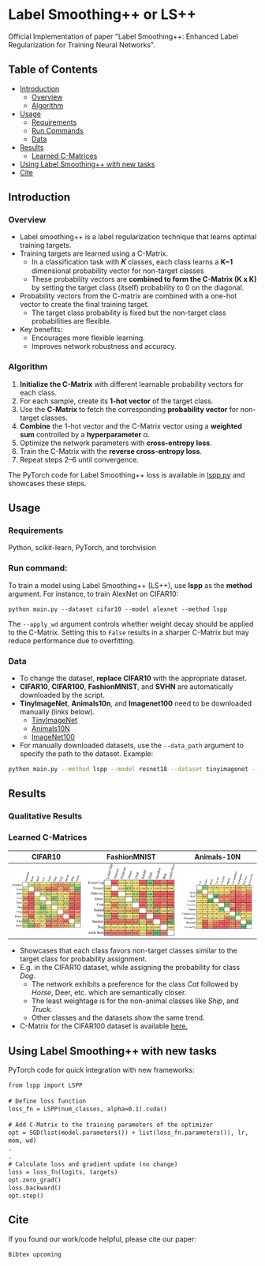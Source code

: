 # Label Smoothing++ or LS++
Official Implementation of paper "Label Smoothing++: Enhanced Label Regularization for Training Neural Networks". <br>

## Table of Contents
- [Introduction](#introduction)
  - [Overview](#overview)
  - [Algorithm](#algorithm)
- [Usage](#usage)
  - [Requirements](#requirements)
  - [Run Commands](#run-commands)
  - [Data](#data)
- [Results](#results)
  - [Learned C-Matrices](#learned-c-matrices)
- [Using Label Smoothing++ with new tasks](#using-label-smoothing-with-new-tasks)
- [Cite](#cite)

## Introduction
### Overview
- Label smoothing++ is a label regularization technique that learns optimal training targets.
- Training targets are learned using a C-Matrix.
 	- In a classification task with **𝐾** classes, each class learns a **K−1** dimensional probability vector for non-target classes
	- These probability vectors are **combined to form the C-Matrix (K x K)** by setting the target class (itself) probability to 0 on the diagonal.
- Probability vectors from the C-matrix are combined with a one-hot vector to create the final training target.
	- The target class probability is fixed but the non-target class probabilities are flexible.
- Key benefits:
    - Encourages more flexible learning.
    - Improves network robustness and accuracy.

### Algorithm
1. **Initialize the C-Matrix** with different learnable probability vectors for each class.
2. For each sample, create its **1-hot vector** of the target class.
3. Use the **C-Matrix** to fetch the corresponding **probability vector** for non-target classes.
4. **Combine** the 1-hot vector and the C-Matrix vector using a **weighted sum** controlled by a **hyperparameter** α.
5. Optimize the network parameters with **cross-entropy loss**.
6. Train the C-Matrix with the **reverse cross-entropy loss**.
7. Repeat steps 2–6 until convergence.

The PyTorch code for Label Smoothing++ loss is available in <a href="lspp.py">lspp.py</a> and showcases these steps.

## Usage
### Requirements
Python, scikit-learn, PyTorch, and torchvision
 
### Run command:
To train a model using Label Smoothing++ (LS++), use **lspp** as the **method** argument. For instance, to train AlexNet on CIFAR10:
```
python main.py --dataset cifar10 --model alexnet --method lspp
```

The `--apply_wd` argument controls whether weight decay should be applied to the C-Matrix. Setting this to `False` results in a sharper C-Matrix but may reduce performance due to overfitting.

### Data
- To change the dataset, **replace CIFAR10** with the appropriate dataset. <br>
- **CIFAR10**, **CIFAR100**, **FashionMNIST**, and **SVHN** are automatically downloaded by the script.
- **TinyImageNet**, **Animals10n**, and **Imagenet100** need to be downloaded manually (links below).
	- [TinyImageNet](http://cs231n.stanford.edu/tiny-imagenet-200.zip)  
	- [Animals10N](https://dm.kaist.ac.kr/datasets/animal-10n/)  
	- [ImageNet100](https://www.kaggle.com/datasets/ambityga/imagenet100)  
- For manually downloaded datasets, use the `--data_path` argument to specify the path to the dataset. Example:
```bash
python main.py --method lspp --model resnet18 --dataset tinyimagenet --data_path /path/to/data
```

## Results
### Qualitative Results

### Learned C-Matrices

| CIFAR10  | FashionMNIST    | Animals-10N    |
|-------------|-------------|-------------|
| <img src="./figures/c_cifar10.jpg" width="100%"></img> | <img src="./figures/c_fmnist.jpg" width="100%"></img> | <img src="./figures/c_animals.jpg" width="100%"></img>|

- Showcases that each class favors non-target classes similar to the target class for probability assignment.
- E.g. in the CIFAR10 dataset, while assigning the probability for class _Dog_.
	- The network exhibits a preference for the class _Cat_ followed by _Horse_, Deer, etc. which are semantically closer.
 	- The least weightage is for the non-animal classes like _Ship_, and _Truck_.
  	- Other classes and the datasets show the same trend.
- C-Matrix for the CIFAR100 dataset is available <a href="./figures/c_cifar100.jpg">here.</a> 

## Using Label Smoothing++ with new tasks
PyTorch code for quick integration with new frameworks:
```
from lspp import LSPP

# Define loss function
loss_fn = LSPP(num_classes, alpha=0.1).cuda()

# Add C-Matrix to the training parameters of the optimizer
opt = SGD(list(model.parameters()) + list(loss_fn.parameters()), lr, mom, wd)
.
.
# Calculate loss and gradient update (no change)
loss = loss_fn(logits, targets)
opt.zero_grad()
loss.backward()
opt.step()
```

## Cite
If you found our work/code helpful, please cite our paper:
```
Bibtex upcoming
```
